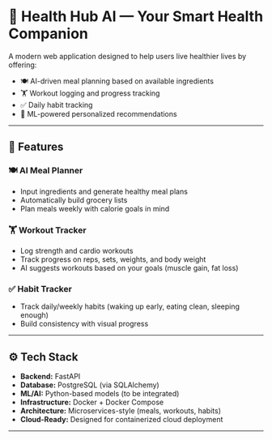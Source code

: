 # 🧠 Health Hub AI — Your Smart Health Companion

A modern web application designed to help users live healthier lives by offering:
- 🍽️ AI-driven meal planning based on available ingredients
- 🏋️ Workout logging and progress tracking
- ✅ Daily habit tracking
- 🧠 ML-powered personalized recommendations

---

## 🚀 Features

### 🍽️ AI Meal Planner
- Input ingredients and generate healthy meal plans
- Automatically build grocery lists
- Plan meals weekly with calorie goals in mind

### 🏋️ Workout Tracker
- Log strength and cardio workouts
- Track progress on reps, sets, weights, and body weight
- AI suggests workouts based on your goals (muscle gain, fat loss)

### ✅ Habit Tracker
- Track daily/weekly habits (waking up early, eating clean, sleeping enough)
- Build consistency with visual progress

---

## ⚙️ Tech Stack

- **Backend:** FastAPI
- **Database:** PostgreSQL (via SQLAlchemy)
- **ML/AI:** Python-based models (to be integrated)
- **Infrastructure:** Docker + Docker Compose
- **Architecture:** Microservices-style (meals, workouts, habits)
- **Cloud-Ready:** Designed for containerized cloud deployment

---

